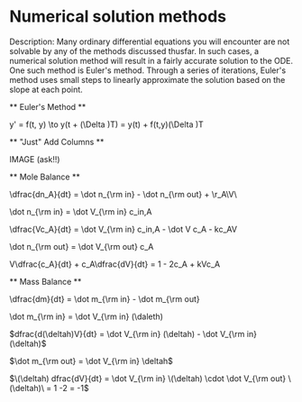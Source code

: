 # Numerical solution methods

Description: Many ordinary differential equations you will encounter are not solvable by any of the methods discussed thusfar. In such cases, a numerical solution method will result in a fairly accurate solution to the ODE. One such method is Euler's method. Through a series of iterations, Euler's method uses small steps to linearly approximate the solution based on the slope at each point. 

** Euler's Method **

y' = f(t, y) \to y(t + (\Delta \)T) = y(t) + f(t,y)\(\Delta \)T 

** "Just" Add Columns ** 

IMAGE (ask!!)

** Mole Balance ** 

\dfrac{dn_A}{dt} = \dot n_{\rm in} - \dot n_{\rm out} + \r_A\V\

\dot n_{\rm in} = \dot V_{\rm in} c_in,A 

\dfrac{Vc_A}{dt} = \dot V_{\rm in} c_in,A - \dot V c_A - kc_AV

\dot n_{\rm out} = \dot V_{\rm out} c_A 

V\dfrac{c_A}{dt} + c_A\dfrac{dV}{dt} = 1 - 2c_A + kVc_A 

** Mass Balance **

\dfrac{dm}{dt} = \dot m_{\rm in} - \dot m_{\rm out}

\dot m_{\rm in} = \dot V_{\rm in} \(\daleth) 

$dfrac{d\(\deltah)V}{dt} = \dot V_{\rm in} \(\deltah) - \dot V_{\rm in} \(\deltah)\$

$\dot m_{\rm out} = \dot V_{\rm in} \deltah$

$\(\deltah) dfrac{dV}{dt} = \dot V_{\rm in} \(\deltah) \cdot \dot V_{\rm out} \(\deltah)\ = 1 -2 = -1$

